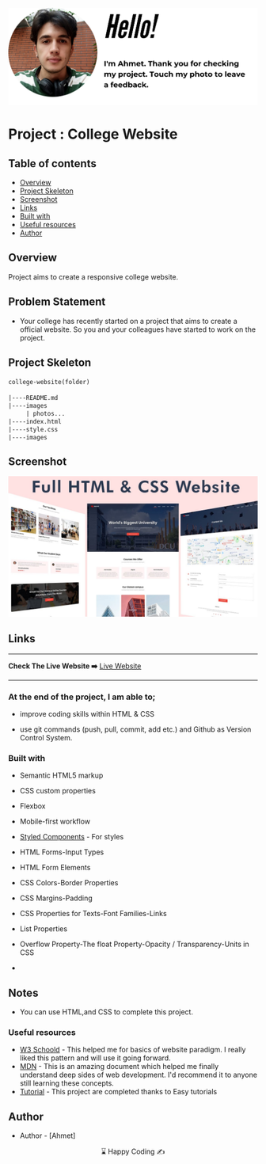 <p align="center">
<a href="https://www.linkedin.com/in/ahmet-ayd%C4%B1n-2583b1199/" target="_blank"><img src="hello.png" alt="screenshot"></a>
</p>




# Project : College Website 

## Table of contents

  - [Overview](#overview)
  - [Project Skeleton](#project-skeleton)
  - [Screenshot](#screenshot)
  - [Links](#links)
  - [Built with](#built-with)
  - [Useful resources](#useful-resources)
- [Author](#author)


## Overview
Project aims to create a responsive college website.

## Problem Statement

- Your college has recently started on a project that aims to create a official website. So you and your colleagues have started to work on the project.

## Project Skeleton 

```
college-website(folder)

|----README.md                   
|----images      
     | photos...
|----index.html  
|----style.css   
|----images
```


## Screenshot
<p align="center">
<a href="https://bavi-boop.github.io/netflix-clone/"><img src="college.jpg" alt="screenshot" ></a>
</p>

## Links

<hr>
<b>Check The Live Website ➡️</b> <a href="https://bavi-boop.github.io/college-website/">Live Website</a>
<hr>


### At the end of the project, I am able to;

- improve coding skills within HTML & CSS

- use git commands (push, pull, commit, add etc.) and Github as Version Control System.


	
### Built with

- Semantic HTML5 markup

- CSS custom properties

- Flexbox

- Mobile-first workflow

- [Styled Components](https://styled-components.com/) - For styles
	
- HTML Forms-Input Types 

- HTML Form Elements

- CSS Colors-Border Properties

- CSS Margins-Padding

- CSS Properties for Texts-Font Families-Links

- List Properties

- Overflow Property-The float Property-Opacity / Transparency-Units in CSS


	
-

## Notes

- You can use HTML,and CSS to complete this project.

### Useful resources
- [W3 Schoold](https://www.w3schools.com/) - This helped me for basics of website paradigm. I really liked this pattern and will use it going forward.
- [MDN](https://developer.mozilla.org/en-US/) - This is an amazing document which helped me finally understand deep sides of web development. I'd recommend it to anyone still learning these concepts.
- [Tutorial](https://www.youtube.com/watch?v=wHFflWvii3M) - This project are completed thanks to Easy tutorials


## Author

- Author - [Ahmet]

<center> &#8987; Happy Coding  &#9997; </center>
